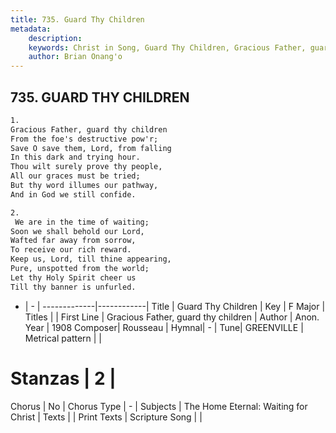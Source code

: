 ```yaml
---
title: 735. Guard Thy Children
metadata:
    description: 
    keywords: Christ in Song, Guard Thy Children, Gracious Father, guard thy children, 
    author: Brian Onang'o
---
```



## 735. GUARD THY CHILDREN

```txt
1.
Gracious Father, guard thy children
From the foe's destructive pow'r;
Save O save them, Lord, from falling
In this dark and trying hour.
Thou wilt surely prove thy people,
All our graces must be tried; 
But thy word illumes our pathway,
And in God we still confide.

2.
 We are in the time of waiting;
Soon we shall behold our Lord,
Wafted far away from sorrow,
To receive our rich reward.
Keep us, Lord, till thine appearing,
Pure, unspotted from the world;
Let thy Holy Spirit cheer us
Till thy banner is unfurled.


```

- |   -  |
-------------|------------|
Title | Guard Thy Children |
Key | F Major |
Titles |  |
First Line | Gracious Father, guard thy children |
Author | Anon.
Year | 1908
Composer| Rousseau |
Hymnal|  - |
Tune| GREENVILLE |
Metrical pattern | |
# Stanzas | 2 |
Chorus | No |
Chorus Type | - |
Subjects | The Home Eternal: Waiting for Christ |
Texts |  |
Print Texts | 
Scripture Song |  |
  
